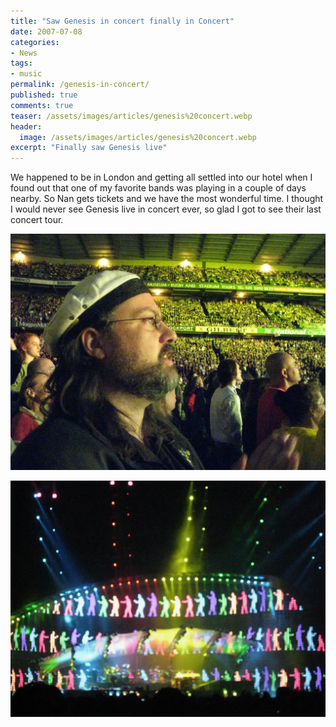 ```yaml
---
title: "Saw Genesis in concert finally in Concert"
date: 2007-07-08
categories:
- News
tags:
- music
permalink: /genesis-in-concert/
published: true
comments: true
teaser: /assets/images/articles/genesis%20concert.webp
header:
  image: /assets/images/articles/genesis%20concert.webp
excerpt: "Finally saw Genesis live"
---
```

We happened to be in London and getting all settled into our hotel when I found out that one of my favorite bands was playing in a couple of days nearby. So Nan gets tickets and we have the most wonderful time. I thought I would never see Genesis live in concert ever, so glad I got to see their last concert tour.

![](/assets/images/articles/genesis%20concert%202.webp)

![](/assets/images/articles/genesis%20concert.webp)